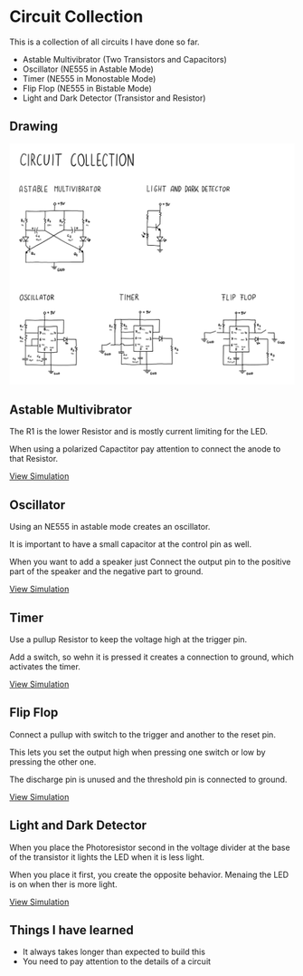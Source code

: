 # Circuit Collection

This is a collection of all circuits I have done so far.

- Astable Multivibrator (Two Transistors and Capacitors)
- Oscillator (NE555 in Astable Mode)
- Timer (NE555 in Monostable Mode)
- Flip Flop (NE555 in Bistable Mode)
- Light and Dark Detector (Transistor and Resistor)

## Drawing

![A graphic showing different circuits](43-circuit-collection-241222.jpg)


## Astable Multivibrator
The R1 is the lower Resistor and is mostly current limiting for the LED.

When using a polarized Capactitor pay attention to connect the anode to that Resistor.

[View Simulation](https://www.falstad.com/circuit/circuitjs.html?ctz=CQAgjCAMB0l3BWEAOAnLAzKgbBsqB2AJiMgwwBYQFJrraEBTAWjDACgAlEA7ZEIgmwg+-QcNq0KtVFDkwE7AOY8+1MER6QqCDfPYAnVWKHGQGBJtph47AO5nxKCiYmHnrj+ctzStsNiavPwWQWoUGJqaACaMAGYAhgCuADYALswpjNHg8lCwHGlaVBQuZqX81iCsMDYYcMjYgS5CqJqs0BpE2G3EkKjIFAR4GOBwILGJqWn25dhUwepW7AGaNpAhPuv8EVET8cnpmdm5kvmQHEZtntfeVgIXcLO3TtsCppDub68Nd3LrnwcgxuRE8nyKqFKIAqYw20LKVQU2GGlAIyCIlEGYAwlWg2Bo0go80oTVIGGE632U3SszeRKob10ywciyZsP4bMBxXh-FuoSgs2Bf0hJQR7FIskW-KF-KoMHgFxQ0FRqFQAWIRAIkCESHlius4v67OFoL+ctg8AgRGgOAiQ0guEEbGwED1rvA7CAA)


## Oscillator
Using an NE555 in astable mode creates an oscillator.

It is important to have a small capacitor at the control pin as well.

When you want to add a speaker just Connect the output pin to the positive part of the speaker and the negative part to ground.

[View Simulation](https://www.falstad.com/circuit/circuitjs.html?ctz=CQAgjCAMB0l5YCsA2ATIkyDM0DsBOfZADgBYx85FJl8Rr77J6BTAWjDACgAlEXRKhCpcQgUNSRiUGaWZ1mi6Ii5hkGEtKyRSIYmpDbdyKFwDu-QcNF6DIoZHO2T954awnHaofpMfp+GBC-sIgACYsAGYAhgCuADYALmzxLGHgMkoIXABOIIHBJPlB9KS6zGDwTrhkpboFdaYWNbqIZZZCbeVOmu4m6n4eTR3WQgOjpnnjWEPjcorg8I4WvaRYY8TS88OrcJgoINuOAMb7JtvjXYdQsEuE9w+PhODQQchBqFiVuFg1WIhYG5wCDLfi1UjIXQtRqOADmZ0al3wDmG4kRByuJxGEKhViu5VgEDAeDknEkUhqSF8QIQkwRrmmQwqVQA9uBAZDZJBnpUaV90DIhGBAVguGzjOVDty6KhlECghgIEJdKKgA)


## Timer
Use a pullup Resistor to keep the voltage high at the trigger pin.

Add a switch, so wehn it is pressed it creates a connection to ground, which activates the timer.

[View Simulation](https://www.falstad.com/circuit/circuitjs.html?ctz=CQAgjCAMB0l5YCsA2ATIkyDM0DsBOfZADgBYx85FJl8Rr77J6BTAWjDACgAlEXRKhCpcQgUNSRiUGaWZ1mi6Ii5hkGEtKyRSIYmpDbdyKFwDu-QcNF6DIoZHO2T954awnHaofpMfp+GBC-sIgACYsAGYAhgCuADYALmzxLGHgMkoIXABOIIHBJPlB9KS6zGDwTrhkpboFdaYWNbqIZZZCbeVOmu4m6n4eTR3WQgOjw+OkWGMofcMtIKTIuotdpgDmmHPr44j4DgtWuzvtjgDGI8urx+3lsBCI0Fi4YOTTiIjE+y-3cBCOPLjVzjLBDCrwRwWKYzTDEaTTBxcS4w2YmdZ-eAA2BSQiVXGBODEfDwqA4gE9UlyZj7ITU0wAZ3oByWcHoJXpFRAiRysRYuWZdLZtImELgThFILmrkcW0QHOFHOIilMAHtwMwVrJIIQNWTpJq9VhwAaTYYlrJDFwgA)


## Flip Flop
Connect a pullup with switch to the trigger and another to the reset pin.

This lets you set the output high when pressing one switch or low by pressing the other one.

The discharge pin is unused and the threshold pin is connected to ground.

[View Simulation](https://www.falstad.com/circuit/circuitjs.html?ctz=CQAgjCAMB0l3BWcMBMcUHYMGZIA4UA2ATmIxAUgoqoQFMBaMMAKACUQMEUQU89O3XigAsUcSNriqMBCzCEkhfiGxoQeBavWEQI6KULKwcTcTAjMLAO6c8YkXioZ7FQjJt2xCd4J4+PAGM-PScQgL1wRgFsaGx4hMSkqFhICEhPZQERRxAstw9bfIiuf18MgHMvAur3AQ8FHk1dbFc8YhbXHgATOgAzAEMAVwAbABcGEbpu8GkUtJYAJw0O1TbViKoTOE8Xb1923U3doT4BBGIeM6glikveFQueES0t+E8nvS18l90MgGc7s8tAgwMC-rMxoshnQWFVQeCKGC9IQxIUQtdLgJrhllliHgJ8dghG8drZmqohESSSxAdSeCZRJSeFsQFCYXDkEziQzIEzJDIbgB7cDYPJovSQUjUGBwQgoJBUXRgMVi+oaVTgdVgGIsIA)


## Light and Dark Detector
When you place the Photoresistor second in the voltage divider at the base of the transistor it lights the LED when it is less light.

When you place it first, you create the opposite behavior. Menaing the LED is on when ther is more light.

[View Simulation](https://www.falstad.com/circuit/circuitjs.html?ctz=CQAgjCAMB0l3BWcMBMcUHYMGZIA4UA2ATmIxAUgoqoQFMBaMMAKACUQNC8Rs1PuIFAkJQxAFirExVGAhYBzATwQoeXFcRQyWAJ2W9+GkJNlC0cFmELbj4vgdU9tAEzoAzAIYBXADYAXBl86F3AZKFhWf05+cWsDONEqCDk8cRQUbARcDEoMYjSIwnwwBHECYmw8axtsZCo3Lz9-PRiqRLbDMzB4SBYAd06+KmNhqBZsDHFOjox+JxlYOAgAGQBLBQALfwAdAGcAIV0N7YA7Oj29gc6F4wW+gHtqQmn2yFJkCLhsMGExbSQ2BYTzqLwk72kSBgcBsSAg2jqQKAA)


## Things I have learned
- It always takes longer than expected to build this
- You need to pay attention to the details of a circuit